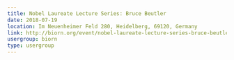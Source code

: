 ```yaml
---
title: Nobel Laureate Lecture Series: Bruce Beutler
date: 2018-07-19
location: Im Neuenheimer Feld 280, Heidelberg, 69120, Germany
link: http://biorn.org/event/nobel-laureate-lecture-series-bruce-beutler/
usergroup: biorn
type: usergroup
---
```

